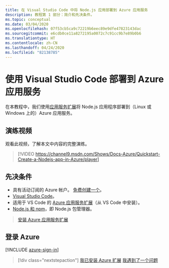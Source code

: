 ```yaml
---
title: 在 Visual Studio Code 中将 Node.js 应用部署到 Azure 应用服务
description: 教程第 1 部分：简介和先决条件。
ms.topic: conceptual
ms.date: 03/04/2020
ms.openlocfilehash: 07f53cb5ca9c72219b6eec89e9dfe47823143dac
ms.sourcegitcommit: e6cdb0ce11a8272195a0072c7c91cc9b7e89b0b6
ms.translationtype: HT
ms.contentlocale: zh-CN
ms.lasthandoff: 04/24/2020
ms.locfileid: "82138785"
---
```

# <a name="deploy-to-azure-app-service-using-visual-studio-code"></a>使用 Visual Studio Code 部署到 Azure 应用服务

在本教程中，我们使用[应用服务扩展](https://marketplace.visualstudio.com/items?itemName=ms-azuretools.vscode-azureappservice)将 Node.js 应用程序部署到（Linux 或 Windows 上的）Azure 应用服务。

## <a name="walkthrough-video"></a>演练视频

观看此视频，了解本文中内容的完整演练。

> [!VIDEO https://channel9.msdn.com/Shows/Docs-Azure/Quickstart-Create-a-Nodejs-app-in-Azure/player]

## <a name="prerequisites"></a>先决条件

- 具有活动订阅的 Azure 帐户。 [免费创建一个](https://azure.microsoft.com/free/?utm_source=campaign&utm_campaign=vscode-tutorial-appservice-extension&mktingSource=vscode-tutorial-appservice-extension)。
- [Visual Studio Code](https://code.visualstudio.com/)。
- 适用于 VS Code 的 [Azure 应用服务扩展](https://marketplace.visualstudio.com/items?itemName=ms-azuretools.vscode-azureappservice)（从 VS Code 中安装）。
- [Node.js 和 npm](https://nodejs.org/en/download)，即 Node.js 包管理器。

> <a class="tutorial-install-extension-btn" href="https://marketplace.visualstudio.com/items?itemName=ms-azuretools.vscode-azureappservice">安装 Azure 应用服务扩展</a>

## <a name="sign-in-to-azure"></a>登录 Azure

[!INCLUDE [azure-sign-in](includes/azure-sign-in.md)]

> [!div class="nextstepaction"]
> [我已安装 Azure 扩展](tutorial-vscode-azure-app-service-node-02.md) [我遇到了一个问题](https://www.research.net/r/PWZWZ52?tutorial=node-deployment-azureappservice&step=getting-started)
